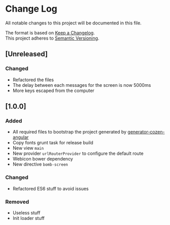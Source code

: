 # Change Log
All notable changes to this project will be documented in this file.

The format is based on [Keep a Changelog](http://keepachangelog.com/).  
This project adheres to [Semantic Versioning](http://semver.org/).

## [Unreleased]
### Changed
- Refactored the files
- The delay between each messages for the screen is now 5000ms
- More keys escaped from the computer

## [1.0.0]
### Added
- All required files to bootstrap the project generated by [generator-cozen-angular](https://github.com/C0ZEN/generator-cozen-angular)
- Copy fonts grunt task for release build
- New view `main`
- New provider `urlRouterProvider` to configure the default route
- Webicon bower dependency
- New directive `bomb-screen`

### Changed
- Refactored ES6 stuff to avoid issues

### Removed
- Useless stuff
- Init loader stuff